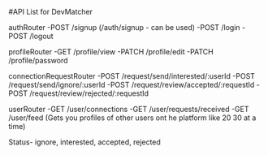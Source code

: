 #API List for DevMatcher

authRouter
-POST /signup (/auth/signup - can be used)
-POST /login
-POST /logout

profileRouter
-GET /profile/view
-PATCH /profile/edit
-PATCH /profile/password

connectionRequestRouter
-POST /request/send/interested/:userId
-POST /request/send/ignore/:userId
-POST /request/review/accepted/:requestId
-POST /request/review/rejected/:requestId

userRouter
-GET /user/connections
-GET /user/requests/received
-GET /user/feed  (Gets you profiles of other users ont he platform like 20 30 at a time)



Status- ignore, interested, accepted, rejected

